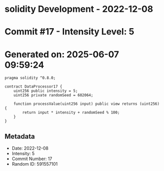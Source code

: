 ﻿# solidity Development - 2022-12-08
# Commit #17 - Intensity Level: 5
# Generated on: 2025-06-07 09:59:24
```solidity
pragma solidity ^0.8.0;

contract DataProcessor17 {
    uint256 public intensity = 5;
    uint256 private randomSeed = 602064;

    function processValue(uint256 input) public view returns (uint256) {
        return input * intensity + randomSeed % 100;
    }
}
```
## Metadata
- Date: 2022-12-08
- Intensity: 5
- Commit Number: 17
- Random ID: 591557101
